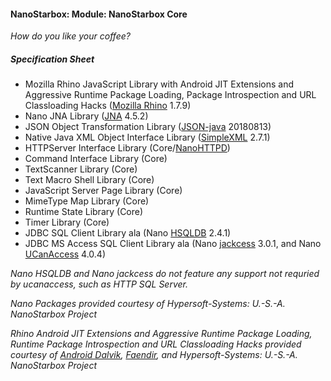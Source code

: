 #### NanoStarbox: Module: NanoStarbox Core

*How do you like your coffee?*

##### Specification Sheet

* Mozilla Rhino JavaScript Library with Android JIT Extensions and 
Aggressive Runtime Package Loading, Package Introspection and URL Classloading Hacks ([Mozilla Rhino](https://github.com/mozilla/rhino) 1.7.9)
* Nano JNA Library ([JNA](https://github.com/java-native-access/jna) 4.5.2)
* JSON Object Transformation Library ([JSON-java](https://github.com/stleary/JSON-java) 20180813)
* Native Java XML Object Interface Library ([SimpleXML](http://simple.sourceforge.net/) 2.7.1)
* HTTPServer Interface Library (Core/[NanoHTTPD](https://github.com/NanoHttpd/nanohttpd))
* Command Interface Library (Core)
* TextScanner Library (Core)
* Text Macro Shell Library (Core)
* JavaScript Server Page Library (Core)
* MimeType Map Library (Core)
* Runtime State Library (Core)
* Timer Library (Core)
* JDBC SQL Client Library ala (Nano [HSQLDB](http://hsqldb.org/) 2.4.1)
* JDBC MS Access SQL Client Library ala (Nano [jackcess](https://jackcess.sourceforge.io/) 3.0.1, and Nano [UCanAccess](http://ucanaccess.sourceforge.net/site.html#home) 4.0.4)

*Nano HSQLDB and Nano jackcess do not feature any support not requried by ucanaccess, such as HTTP SQL Server.*

*Nano Packages provided courtesy of Hypersoft-Systems: U.-S.-A. NanoStarbox Project*

*Rhino Android JIT Extensions and Aggressive Runtime Package Loading, Runtime Package Introspection and URL Classloading Hacks provided courtesy of [Android Dalvik](https://source.android.com/devices/tech/dalvik), [Faendir](https://www.faendir.com/wordpress/), and Hypersoft-Systems: U.-S.-A. NanoStarbox Project*